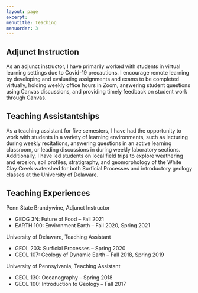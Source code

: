 ```yaml
---
layout: page
excerpt: 
menutitle: Teaching
menuorder: 3
---
```


## Adjunct Instruction

As an adjunct instructor, I have primarily worked with students in virtual learning settings due to Covid-19 precautions. I encourage remote learning by developing and evaluating assignments and exams to be completed virtually, holding weekly office hours in Zoom, answering student questions using Canvas discussions, and providing timely feedback on student work through Canvas.

## Teaching Assistantships

As a teaching assistant for five semesters, I have had the opportunity to work with students in a variety of learning environments, such as lecturing during weekly recitations, answering questions in an active learning classroom, or leading discussions in during weekly laboratory sections. Additionally, I have led students on local field trips to explore weathering and erosion, soil profiles, stratigraphy, and geomorphology of the White Clay Creek watershed for both Surficial Processes and introductory geology classes at the University of Delaware.

## Teaching Experiences

Penn State Brandywine, Adjunct Instructor
- GEOG 3N: Future of Food – Fall 2021
- EARTH 100: Environment Earth – Fall 2020, Spring 2021

University of Delaware, Teaching Assistant
- GEOL 203: Surficial Processes – Spring 2020
- GEOL 107: Geology of Dynamic Earth – Fall 2018, Spring 2019

University of Pennsylvania, Teaching Assistant
- GEOL 130: Oceanography – Spring 2018
- GEOL 100: Introduction to Geology – Fall 2017
